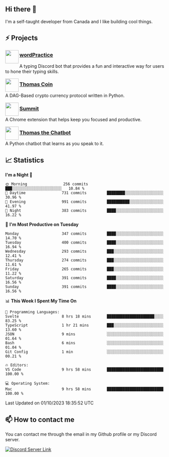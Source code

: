 <h2>Hi there 👋</h2>

<p>I'm a self-taught developer from Canada and I like building cool things.</p>

<h2>⚡ Projects</h2>

<img align="left" src="https://i.imgur.com/BIzs17V.png" width="42" height="42" />
<h3><a target="_blank" href="https://wordpractice.principle.sh/">wordPractice</a></h3>
<p>A typing Discord bot that provides a fun and interactive way for users to hone their typing skills.</p>

<img align="left" src="https://i.imgur.com/4FdQpgN.png" width="42" height="42" />
<h3><a href="https://github.com/principle105/thomas-coin">Thomas Coin</a></h3>
<p>A DAG-Based crypto currency protocol written in Python.</p>

<img align="left" src="https://i.imgur.com/Ly8Atho.png" width="42" height="42" />
<h3><a href="https://summit.sh/">Summit</a></h3>
<p>A Chrome extension that helps keep you focused and productive.</p>

<img align="left" src="https://i.imgur.com/hA9YF2s.png" width="42" height="42" />
<h3><a href="https://github.com/principle105/thomasthechatbot">Thomas the Chatbot</a></h3>
<p>A Python chatbot that learns as you speak to it.</p>

<h2>📈 Statistics</h2>

<!--START_SECTION:waka-->
**I'm a Night 🦉** 

```text
🌞 Morning                256 commits         ███░░░░░░░░░░░░░░░░░░░░░░   10.84 % 
🌆 Daytime                731 commits         ████████░░░░░░░░░░░░░░░░░   30.96 % 
🌃 Evening                991 commits         ██████████░░░░░░░░░░░░░░░   41.97 % 
🌙 Night                  383 commits         ████░░░░░░░░░░░░░░░░░░░░░   16.22 % 
```
📅 **I'm Most Productive on Tuesday** 

```text
Monday                   347 commits         ████░░░░░░░░░░░░░░░░░░░░░   14.70 % 
Tuesday                  400 commits         ████░░░░░░░░░░░░░░░░░░░░░   16.94 % 
Wednesday                293 commits         ███░░░░░░░░░░░░░░░░░░░░░░   12.41 % 
Thursday                 274 commits         ███░░░░░░░░░░░░░░░░░░░░░░   11.61 % 
Friday                   265 commits         ███░░░░░░░░░░░░░░░░░░░░░░   11.22 % 
Saturday                 391 commits         ████░░░░░░░░░░░░░░░░░░░░░   16.56 % 
Sunday                   391 commits         ████░░░░░░░░░░░░░░░░░░░░░   16.56 % 
```


📊 **This Week I Spent My Time On** 

```text
💬 Programming Languages: 
Svelte                   8 hrs 18 mins       █████████████████████░░░░   83.25 % 
TypeScript               1 hr 21 mins        ███░░░░░░░░░░░░░░░░░░░░░░   13.60 % 
JSON                     9 mins              ░░░░░░░░░░░░░░░░░░░░░░░░░   01.64 % 
Bash                     6 mins              ░░░░░░░░░░░░░░░░░░░░░░░░░   01.04 % 
Git Config               1 min               ░░░░░░░░░░░░░░░░░░░░░░░░░   00.21 % 

🔥 Editors: 
VS Code                  9 hrs 58 mins       █████████████████████████   100.00 % 

💻 Operating System: 
Mac                      9 hrs 58 mins       █████████████████████████   100.00 % 
```


 Last Updated on 01/10/2023 18:35:52 UTC
<!--END_SECTION:waka-->

<h2>📫 How to contact me</h2>

You can contact me through the email in my Github profile or my Discord server.

[![Discord Server Link](https://dcbadge.vercel.app/api/server/DHnk46C)](https://discord.gg/DHnk46C)

